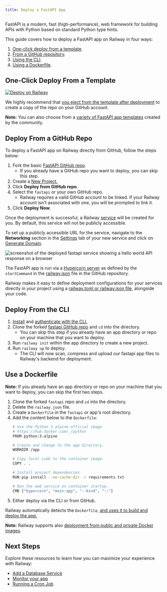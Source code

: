 ```yaml
---
title: Deploy a FastAPI App
---
```


FastAPI is a modern, fast (high-performance), web framework for building APIs with Python based on standard Python type hints.

This guide covers how to deploy a FastAPI app on Railway in four ways:

1. [One-click deploy from a template](#one-click-deploy-from-a-template).
2. [From a GitHub repository](#deploy-from-a-github-repo).
3. [Using the CLI](#deploy-from-the-cli).
4. [Using a Dockerfile](#use-a-dockerfile).

## One-Click Deploy From a Template

[![Deploy on Railway](https://railway.com/button.svg)](https://railway.com/template/-NvLj4)

We highly recommend that [you eject from the template after deployment](/guides/deploy#eject-from-template-repository) to create a copy of the repo on your GitHub account.

**Note:** You can also choose from a <a href="https://railway.com/templates?q=fastapi" target="_blank">variety of FastAPI app templates</a> created by the community.

## Deploy From a GitHub Repo

To deploy a FastAPI app on Railway directly from GitHub, follow the steps below:

1. Fork the basic <a href="https://github.com/railwayapp-templates/fastapi" target="_blank">FastAPI GitHub repo</a>. 
    - If you already have a GitHub repo you want to deploy, you can skip this step.
2. Create a <a href="https://railway.com/new" target="_blank">New Project.</a>
3. Click **Deploy from GitHub repo**.
4. Select the `fastapi` or your own GitHub repo.
    - Railway requires a valid GitHub account to be linked. If your Railway account isn't associated with one, you will be prompted to link it.
5. Click **Deploy Now**.

Once the deployment is successful, a Railway [service](/guides/services) will be created for you. By default, this service will not be publicly accessible.

To set up a publicly accessible URL for the service, navigate to the **Networking** section in the [Settings](/overview/the-basics#service-settings) tab of your new service and click on [Generate Domain](/guides/public-networking#railway-provided-domain).

<Image src="https://res.cloudinary.com/railway/image/upload/f_auto,q_auto/v1727418781/docs/languages-and-frameworks/CleanShot_2024-09-27_at_07.31.37_2x_m3zaxx.png"
alt="screenshot of the deployed fastapi service showing a hello world API response on a browser"
layout="responsive"
width={2435} height={919} quality={100} />

The FastAPI app is run via a <a href="https://hypercorn.readthedocs.io/en/latest/" target="_blank">Hypercorn server</a> as defined by the `startCommand` in the <a href="https://github.com/railwayapp-templates/fastapi/blob/main/railway.json" target="_blank">railway.json</a> file in the GitHub repository.

Railway makes it easy to define deployment configurations for your services directly in your project using a <a href="/guides/config-as-code" target="_blank">railway.toml or railway.json file</a>, alongside your code. 

## Deploy From the CLI

1. <a href="/guides/cli#installing-the-cli" target="_blank">Install</a> and <a href="/guides/cli#authenticating-with-the-cli" target="_blank">authenticate with the CLI.</a>
2. Clone the forked <a href="https://github.com/railwayapp-templates/fastify" target="_blank">fastapi GitHub repo</a> and `cd` into the directory. 
    - You can skip this step if you already have an app directory or repo on your machine that you want to deploy.
3. Run `railway init` within the app directory to create a new project. 
4. Run `railway up` to deploy.
    - The CLI will now scan, compress and upload our fastapi app files to Railway's backend for deployment.

## Use a Dockerfile

**Note:** If you already have an app directory or repo on your machine that you want to deploy, you can skip the first two steps.

1. Clone the forked `fastapi` repo and `cd` into the directory.
2. Delete the `railway.json` file.
3. Create a `Dockerfile` in the `fastapi` or app's root directory.
4. Add the content below to the `Dockerfile`:
    ```bash
    # Use the Python 3 alpine official image
    # https://hub.docker.com/_/python
    FROM python:3-alpine

    # Create and change to the app directory.
    WORKDIR /app

    # Copy local code to the container image.
    COPY . .

    # Install project dependencies
    RUN pip install --no-cache-dir -r requirements.txt

    # Run the web service on container startup.
    CMD ["hypercorn", "main:app", "--bind", "::"]
    ```
4. Either deploy via the CLI or from GitHub.

Railway automatically detects the `Dockerfile`, [and uses it to build and deploy the app.](/guides/dockerfiles)

**Note:** Railway supports also <a href="/guides/services#deploying-a-public-docker-image" target="_blank">deployment from public and private Docker images</a>.

## Next Steps

Explore these resources to learn how you can maximize your experience with Railway:

- [Add a Database Service](/guides/build-a-database-service)
- [Monitor your app](/guides/monitoring)
- [Running a Cron Job](/guides/cron-jobs)

